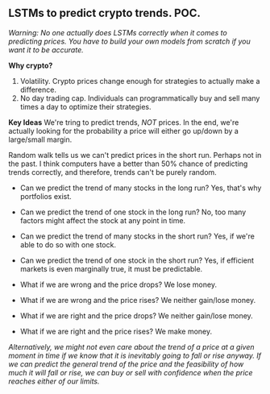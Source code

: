 ## LSTMs to predict crypto trends. POC.

*Warning: No one actually does LSTMs correctly when it comes to predicting prices. You have to build your own models from scratch if you want it to be accurate.*

**Why crypto?**
1) Volatility. Crypto prices change enough for strategies to actually make a difference.
2) No day trading cap. Individuals can programmatically buy and sell many times a day to optimize their strategies.

**Key Ideas**
We're tring to predict trends, *NOT* prices. In the end, we're actually looking for the probability a price will either go up/down by a large/small margin.

Random walk tells us we can't predict prices in the short run. Perhaps not in the past. I think computers have a better than 50% chance of predicting trends correctly, and therefore, trends can't be purely random.

* Can we predict the trend of many stocks in the long run? Yes, that's why portfolios exist.
* Can we predict the trend of one stock in the long run? No, too many factors might affect the stock at any point in time.
* Can we predict the trend of many stocks in the short run? Yes, if we're able to do so with one stock.
* Can we predict the trend of one stock in the short run? Yes, if efficient markets is even marginally true, it must be predictable.

* What if we are wrong and the price drops? We lose money.
* What if we are wrong and the price rises? We neither gain/lose money.
* What if we are right and the price drops? We neither gain/lose money.
* What if we are right and the price rises? We make money.

*Alternatively, we might not even care about the trend of a price at a given moment in time if we know that it is inevitably going to fall or rise anyway. If we can predict the general trend of the price and the feasibility of how much it will fall or rise, we can buy or sell with confidence when the price reaches either of our limits.*
